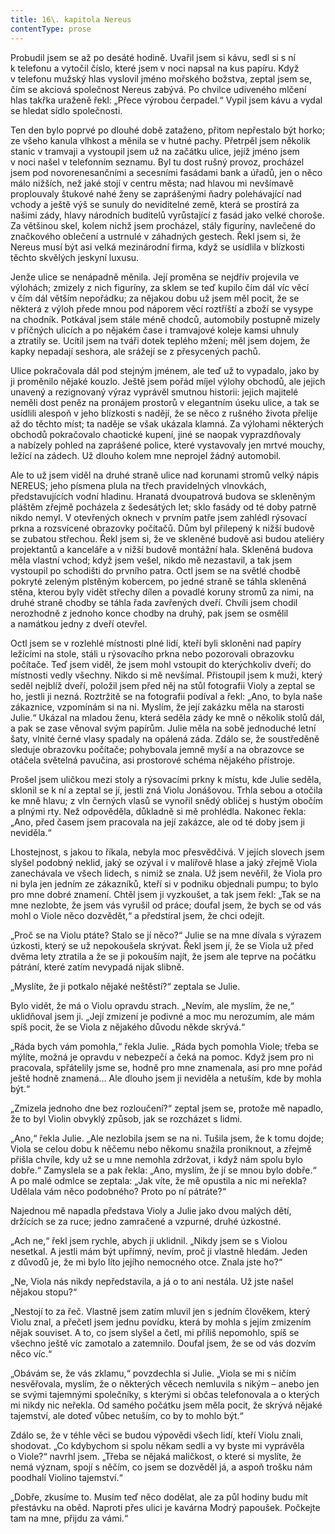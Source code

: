 ```yaml
---
title: 16\. kapitola Nereus
contentType: prose
---
```


<section>

Probudil jsem se až po desáté hodině. Uvařil jsem si kávu, sedl si s ní k telefonu a vytočil číslo, které jsem v noci napsal na kus papíru. Když v telefonu mužský hlas vyslovil jméno mořského božstva, zeptal jsem se, čím se akciová společnost Nereus zabývá. Po chvilce udiveného mlčení hlas takřka uraženě řekl: „Přece výrobou čerpadel.“ Vypil jsem kávu a vydal se hledat sídlo společnosti.

Ten den bylo poprvé po dlouhé době zataženo, přitom nepřestalo být horko; ze všeho kanula vlhkost a měnila se v hutné pachy. Přetrpěl jsem několik stanic v tramvaji a vystoupil jsem už na začátku ulice, jejíž jméno jsem v noci našel v telefonním seznamu. Byl tu dost rušný provoz, procházel jsem pod novorenesančními a secesními fasádami bank a úřadů, jen o něco málo nižších, než jaké stojí v centru města; nad hlavou mi nevšímavě proplouvaly štukové nahé ženy se zaprášenými ňadry polehávající nad vchody a ještě výš se sunuly do neviditelné země, která se prostírá za našimi zády, hlavy národních buditelů vyrůstající z fasád jako velké choroše. Za většinou skel, kolem nichž jsem procházel, stály figuríny, navlečené do značkového oblečení a ustrnulé v záhadných gestech. Řekl jsem si, že Nereus musí být asi velká mezinárodní firma, když se usídlila v blízkosti těchto skvělých jeskyní luxusu.

Jenže ulice se nenápadně měnila. Její proměna se nejdřív projevila ve výlohách; zmizely z nich figuríny, za sklem se teď kupilo čím dál víc věcí v čím dál větším nepořádku; za nějakou dobu už jsem měl pocit, že se některá z výloh přede mnou pod náporem věcí roztříští a zboží se vysype na chodník. Potkával jsem stále méně chodců, automobily postupně mizely v příčných ulicích a po nějakém čase i tramvajové koleje kamsi uhnuly a ztratily se. Ucítil jsem na tváři dotek teplého mžení; měl jsem dojem, že kapky nepadají seshora, ale srážejí se z přesycených pachů.

Ulice pokračovala dál pod stejným jménem, ale teď už to vypadalo, jako by ji proměnilo nějaké kouzlo. Ještě jsem pořád míjel výlohy obchodů, ale jejich unavený a rezignovaný výraz vyprávěl smutnou historii: jejich majitelé neměli dost peněz na pronájem prostorů v elegantním úseku ulice, a tak se usídlili alespoň v jeho blízkosti s nadějí, že se něco z rušného života přelije až do těchto míst; ta naděje se však ukázala klamná. Za výlohami některých obchodů pokračovalo chaotické kupení, jiné se naopak vyprazdňovaly a nabízely pohled na zaprášené police, které vystavovaly jen mrtvé mouchy, ležící na zádech. Už dlouho kolem mne neprojel žádný automobil.

Ale to už jsem viděl na druhé straně ulice nad korunami stromů velký nápis NEREUS; jeho písmena plula na třech pravidelných vlnovkách, představujících vodní hladinu. Hranatá dvoupatrová budova se skleněným pláštěm zřejmě pocházela z šedesátých let; sklo fasády od té doby patrně nikdo nemyl. V otevřených oknech v prvním patře jsem zahlédl rýsovací prkna a rozsvícené obrazovky počítačů. Dům byl přilepený k nižší budově se zubatou střechou. Řekl jsem si, že ve skleněné budově asi budou ateliéry projektantů a kanceláře a v nižší budově montážní hala. Skleněná budova měla vlastní vchod; když jsem vešel, nikdo mě nezastavil, a tak jsem vystoupil po schodišti do prvního patra. Octl jsem se na světlé chodbě pokryté zeleným plstěným kobercem, po jedné straně se táhla skleněná stěna, kterou byly vidět střechy dílen a povadlé koruny stromů za nimi, na druhé straně chodby se táhla řada zavřených dveří. Chvíli jsem chodil nerozhodně z jednoho konce chodby na druhý, pak jsem se osmělil a namátkou jedny z dveří otevřel.

Octl jsem se v rozlehlé místnosti plné lidí, kteří byli skloněni nad papíry ležícími na stole, stáli u rýsovacího prkna nebo pozorovali obrazovku počítače. Teď jsem viděl, že jsem mohl vstoupit do kterýchkoliv dveří; do místnosti vedly všechny. Nikdo si mě nevšímal. Přistoupil jsem k muži, který seděl nejblíž dveří, položil jsem před něj na stůl fotografii Violy a zeptal se ho, jestli ji nezná. Roztržitě se na fotografii podíval a řekl: „Ano, to byla naše zákaznice, vzpomínám si na ni. Myslím, že její zakázku měla na starosti Julie.“ Ukázal na mladou ženu, která seděla zády ke mně o několik stolů dál, a pak se zase věnoval svým papírům. Julie měla na sobě jednoduché letní šaty, vlnité černé vlasy spadaly na opálená záda. Zdálo se, že soustředěně sleduje obrazovku počítače; pohybovala jemně myší a na obrazovce se otáčela světelná pavučina, asi prostorové schéma nějakého přístroje.

Prošel jsem uličkou mezi stoly a rýsovacími prkny k místu, kde Julie seděla, sklonil se k ní a zeptal se jí, jestli zná Violu Jonášovou. Trhla sebou a otočila ke mně hlavu; z vln černých vlasů se vynořil snědý obličej s hustým obočím a plnými rty. Než odpověděla, důkladně si mě prohlédla. Nakonec řekla: „Ano, před časem jsem pracovala na její zakázce, ale od té doby jsem ji neviděla.“

Lhostejnost, s jakou to říkala, nebyla moc přesvědčivá. V jejích slovech jsem slyšel podobný neklid, jaký se ozýval i v malířově hlase a jaký zřejmě Viola zanechávala ve všech lidech, s nimiž se znala. Už jsem nevěřil, že Viola pro ni byla jen jedním ze zákazníků, kteří si v podniku objednali pumpu; to bylo pro mne dobré znamení. Chtěl jsem ji vyzkoušet, a tak jsem řekl: „Tak se na mne nezlobte, že jsem vás vyrušil od práce; doufal jsem, že bych se od vás mohl o Viole něco dozvědět,“ a předstíral jsem, že chci odejít.

„Proč se na Violu ptáte? Stalo se jí něco?“ Julie se na mne dívala s výrazem úzkosti, který se už nepokoušela skrývat. Řekl jsem jí, že se Viola už před dvěma lety ztratila a že se ji pokouším najít, že jsem ale teprve na počátku pátrání, které zatím nevypadá nijak slibně.

„Myslíte, že ji potkalo nějaké neštěstí?“ zeptala se Julie.

Bylo vidět, že má o Violu opravdu strach. „Nevím, ale myslím, že ne,“ uklidňoval jsem ji. „Její zmizení je podivné a moc mu nerozumím, ale mám spíš pocit, že se Viola z nějakého důvodu někde skrývá.“

„Ráda bych vám pomohla,“ řekla Julie. „Ráda bych pomohla Viole; třeba se mýlíte, možná je opravdu v nebezpečí a čeká na pomoc. Když jsem pro ni pracovala, spřátelily jsme se, hodně pro mne znamenala, asi pro mne pořád ještě hodně znamená… Ale dlouho jsem ji neviděla a netuším, kde by mohla být.“

„Zmizela jednoho dne bez rozloučení?“ zeptal jsem se, protože mě napadlo, že to byl Violin obvyklý způsob, jak se rozcházet s lidmi.

„Ano,“ řekla Julie. „Ale nezlobila jsem se na ni. Tušila jsem, že k tomu dojde; Viola se celou dobu k něčemu nebo někomu snažila proniknout, a zřejmě přišla chvíle, kdy už se u mne nemohla zdržovat, i když nám spolu bylo dobře.“ Zamyslela se a pak řekla: „Ano, myslím, že jí se mnou bylo dobře.“ A po malé odmlce se zeptala: „Jak víte, že mě opustila a nic mi neřekla? Udělala vám něco podobného? Proto po ní pátráte?“

Najednou mě napadla představa Violy a Julie jako dvou malých dětí, držících se za ruce; jedno zamračené a vzpurné, druhé úzkostné.

„Ach ne,“ řekl jsem rychle, abych ji uklidnil. „Nikdy jsem se s Violou nesetkal. A jestli mám být upřímný, nevím, proč ji vlastně hledám. Jeden z důvodů je, že mi bylo líto jejího nemocného otce. Znala jste ho?“

„Ne, Viola nás nikdy nepředstavila, a já o to ani nestála. Už jste našel nějakou stopu?“

„Nestojí to za řeč. Vlastně jsem zatím mluvil jen s jedním člověkem, který Violu znal, a přečetl jsem jednu povídku, která by mohla s jejím zmizením nějak souviset. A to, co jsem slyšel a četl, mi příliš nepomohlo, spíš se všechno ještě víc zamotalo a zatemnilo. Doufal jsem, že se od vás dozvím něco víc.“

„Obávám se, že vás zklamu,“ povzdechla si Julie. „Viola se mi s ničím nesvěřovala, myslím, že o některých věcech nemluvila s nikým – anebo jen se svými tajemnými společníky, s kterými si občas telefonovala a o kterých mi nikdy nic neřekla. Od samého počátku jsem měla pocit, že skrývá nějaké tajemství, ale doteď vůbec netuším, co by to mohlo být.“

Zdálo se, že v téhle věci se budou výpovědi všech lidí, kteří Violu znali, shodovat. „Co kdybychom si spolu někam sedli a vy byste mi vyprávěla o Viole?“ navrhl jsem. „Třeba se nějaká maličkost, o které si myslíte, že nemá význam, spojí s něčím, co jsem se dozvěděl já, a aspoň trošku nám poodhalí Violino tajemství.“

„Dobře, zkusíme to. Musím teď něco dodělat, ale za půl hodiny budu mít přestávku na oběd. Naproti přes ulici je kavárna Modrý papoušek. Počkejte tam na mne, přijdu za vámi.“

</section>
